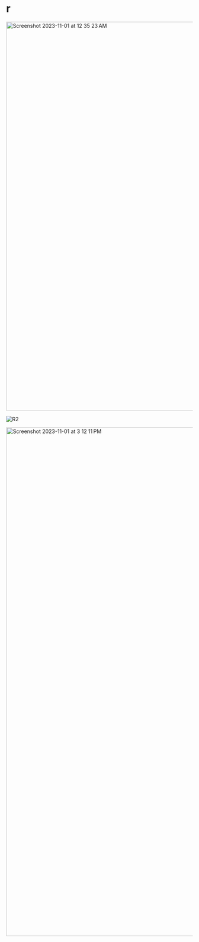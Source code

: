 # r
<img width="1049" alt="Screenshot 2023-11-01 at 12 35 23 AM" src="https://github.com/rishwa344/r/assets/128539084/f9659d15-4869-43b7-bb09-5142f814f3f7">

![R2](https://github.com/rishwa344/r/assets/128539084/dcc83366-8e7d-42be-8e66-780b2577a122)

<img width="1372" alt="Screenshot 2023-11-01 at 3 12 11 PM" src="https://github.com/rishwa344/r/assets/128539084/7109c355-de21-4ba7-8c63-1ccbfba00af1">
